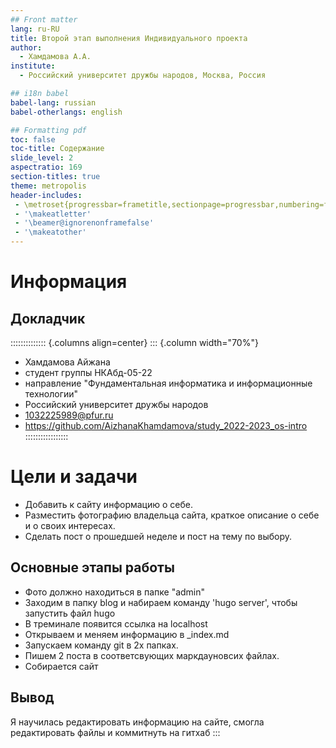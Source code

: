 ```yaml
---
## Front matter
lang: ru-RU
title: Второй этап выполнения Индивидуального проекта 
author:
  - Хамдамова А.А.
institute:
  - Российский университет дружбы народов, Москва, Россия

## i18n babel
babel-lang: russian
babel-otherlangs: english

## Formatting pdf
toc: false
toc-title: Содержание
slide_level: 2
aspectratio: 169
section-titles: true
theme: metropolis
header-includes:
 - \metroset{progressbar=frametitle,sectionpage=progressbar,numbering=fraction}
 - '\makeatletter'
 - '\beamer@ignorenonframefalse'
 - '\makeatother'
---
```


# Информация

## Докладчик

:::::::::::::: {.columns align=center}
::: {.column width="70%"}

 * Хамдамова Айжана 
 * студент группы НКАбд-05-22
 * направление "Фундаментальная информатика и информационные технологии" 
 * Российский университет дружбы народов
 * [1032225989@pfur.ru](mailto:1032225989@pfur.ru)
 * <https://github.com/AizhanaKhamdamova/study_2022-2023_os-intro>
:::::::::::::::::
 

# Цели и задачи
- Добавить к сайту информацию о себе.
- Разместить фотографию владельца сайта, краткое описание о себе и о своих интересах.
- Сделать пост о прошедшей неделе и пост на тему по выбору.

## Основные этапы работы 
- Фото должно находиться в папке "admin"
- Заходим в папку blog и набираем команду 'hugo server', чтобы запустить файл hugo 
- В треминале появится ссылка на localhost
- Открываем и меняем информацию в _index.md
- Запускаем команду git в 2х папках.
- Пишем 2 поста в соответсвующих маркдауновсих файлах. 
- Cобирается сайт


## Вывод
Я научилась редактировать информацию на сайте, смогла редактировать файлы и коммитнуть на гитхаб
:::

